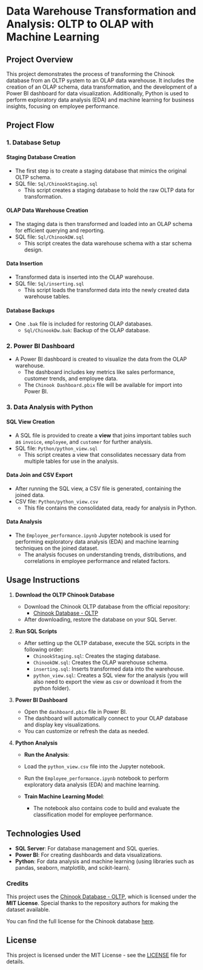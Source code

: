 # **Data Warehouse Transformation and Analysis: OLTP to OLAP with Machine Learning**

## **Project Overview**

This project demonstrates the process of transforming the Chinook database from an OLTP system to an OLAP data warehouse. It includes the creation of an OLAP schema, data transformation, and the development of a Power BI dashboard for data visualization. Additionally, Python is used to perform exploratory data analysis (EDA) and machine learning for business insights, focusing on employee performance.

## **Project Flow**

### 1. **Database Setup**

#### **Staging Database Creation**
- The first step is to create a staging database that mimics the original OLTP schema.
- SQL file: `Sql/ChinookStaging.sql`
  - This script creates a staging database to hold the raw OLTP data for transformation.

#### **OLAP Data Warehouse Creation**
- The staging data is then transformed and loaded into an OLAP schema for efficient querying and reporting.
- SQL file: `Sql/ChinookDW.sql`
  - This script creates the data warehouse schema with a star schema design.

#### **Data Insertion**
- Transformed data is inserted into the OLAP warehouse.
- SQL file: `Sql/inserting.sql`
  - This script loads the transformed data into the newly created data warehouse tables.

#### **Database Backups**
- One `.bak` file is included for restoring OLAP databases.
  - `Sql/ChinookDw.bak`: Backup of the OLAP database.

### 2. **Power BI Dashboard**

- A Power BI dashboard is created to visualize the data from the OLAP warehouse.
  - The dashboard includes key metrics like sales performance, customer trends, and employee data.
  - The `Chinook Dashboard.pbix` file will be available for import into Power BI.

### 3. **Data Analysis with Python**

#### **SQL View Creation**
- A SQL file is provided to create a **view** that joins important tables such as `invoice`, `employee`, and `customer` for further analysis.
- SQL file: `Python/python_view.sql`
  - This script creates a view that consolidates necessary data from multiple tables for use in the analysis.

#### **Data Join and CSV Export**
- After running the SQL view, a CSV file is generated, containing the joined data.
- CSV file: `Python/python_view.csv`
  - This file contains the consolidated data, ready for analysis in Python.

#### **Data Analysis**
- The `Employee_performance.ipynb` Jupyter notebook is used for performing exploratory data analysis (EDA) and machine learning techniques on the joined dataset.
  - The analysis focuses on understanding trends, distributions, and correlations in employee performance and related factors.


## **Usage Instructions**

1. **Download the OLTP Chinook Database**
   - Download the Chinook OLTP database from the official repository:
     - [Chinook Database - OLTP](https://github.com/lerocha/chinook-database)
   - After downloading, restore the database on your SQL Server.

2. **Run SQL Scripts**
   - After setting up the OLTP database, execute the SQL scripts in the following order:
     - `ChinookStaging.sql`: Creates the staging database.
     - `ChinookDW.sql`: Creates the OLAP warehouse schema.
     - `inserting.sql`: Inserts transformed data into the warehouse.
     - `python_view.sql`: Creates a SQL view for the analysis (you will also need to export the view as csv or download it from the python folder).
      

3. **Power BI Dashboard**
   - Open the `dashboard.pbix` file in Power BI.
   - The dashboard will automatically connect to your OLAP database and display key visualizations.
   - You can customize or refresh the data as needed.

4. **Python Analysis**
     - **Run the Analysis**:
     - Load the `python_view.csv` file into the Jupyter notebook.
     - Run the `Employee_performance.ipynb` notebook to perform exploratory data analysis (EDA) and machine learning.

   - **Train Machine Learning Model**:
     - The notebook also contains code to build and evaluate the classification model for employee performance.

## **Technologies Used**
- **SQL Server**: For database management and SQL queries.
- **Power BI**: For creating dashboards and data visualizations.
- **Python**: For data analysis and machine learning (using libraries such as pandas, seaborn, matplotlib, and scikit-learn).

### **Credits**
This project uses the [Chinook Database - OLTP](https://github.com/lerocha/chinook-database), which is licensed under the **MIT License**. Special thanks to the repository authors for making the dataset available. 

You can find the full license for the Chinook database [here](https://github.com/lerocha/chinook-database/blob/master/LICENSE.md).

## **License**

This project is licensed under the MIT License - see the [LICENSE](LICENSE) file for details.
